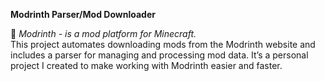 __Modrinth Parser/Mod Downloader__

🌱 _Modrinth - is a mod platform for Minecraft._  
This project automates downloading mods from the Modrinth website and includes a parser for managing and processing mod data.
It’s a personal project I created to make working with Modrinth easier and faster.



